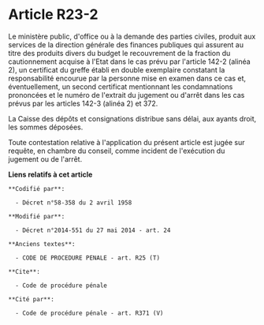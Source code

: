 # Article R23-2

Le ministère public, d'office ou à la demande des parties civiles, produit aux  services de la direction générale des
finances publiques qui assurent au titre des produits divers du budget le recouvrement de la fraction du cautionnement
acquise à l'Etat dans le cas prévu par l'article 142-2 (alinéa 2), un certificat du greffe établi en double exemplaire
constatant la responsabilité encourue par la personne mise en examen dans ce cas et, éventuellement, un second certificat
mentionnant les condamnations prononcées et le numéro de l'extrait du jugement ou d'arrêt dans les cas prévus par les
articles 142-3 (alinéa 2) et 372. 

La Caisse des dépôts et consignations distribue sans délai, aux ayants droit, les sommes déposées. 

Toute contestation relative à l'application du présent article est jugée sur requête, en chambre du conseil, comme incident
de l'exécution du jugement ou de l'arrêt.

**Liens relatifs à cet article**

	**Codifié par**:

	  - Décret n°58-358 du 2 avril 1958

	**Modifié par**:

	  - Décret n°2014-551 du 27 mai 2014 - art. 24

	**Anciens textes**:

	  - CODE DE PROCEDURE PENALE - art. R25 (T)

	**Cite**:

	  - Code de procédure pénale

	**Cité par**:

	  - Code de procédure pénale - art. R371 (V)
